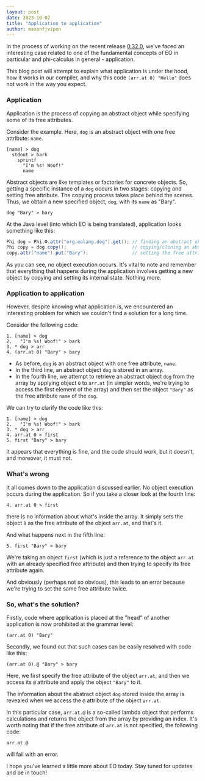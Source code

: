 ```yaml
---
layout: post
date: 2023-10-02
title: "Application to application"
author: maxonfjvipon
---
```


In the process of working on the recent release 
[0.32.0](https://github.com/objectionary/eo/releases/tag/0.32.0), we've faced an interesting case 
related to one of the fundamental concepts of EO in particular and phi-calculus in general - 
application.

This blog post will attempt to explain what application is under the hood, how it works in our 
compiler, and why this code `(arr.at 0) "Hello"` does not work in the way you expect.

<!--more-->

### Application
Application is the process of copying an abstract object while specifying some of its free 
attributes.

Consider the example. Here, `dog` is an abstract object with one free attribute: `name`.

```
[name] > dog
  stdout > bark
    sprintf
      "I'm %s! Woof!"
      name
```

Abstract objects are like templates or factories for concrete objects. So, getting a specific 
instance of a `dog` occurs in two stages: copying and setting free attribute. The copying process 
takes place behind the scenes. Thus, we obtain a new specified object, `dog`, with its `name` as 
"Bary".

```
dog "Bary" > bary
```

At the Java level (into which EO is being translated), application looks something like this:

```java
Phi dog = Phi.Ф.attr("org.eolang.dog").get(); // finding an abstract object "dog"
Phi copy = dog.copy();                        // copying/cloning an abstract object
copy.attr("name").put("Bary");                // setting the free attribute
```

As you can see, no object execution occurs. It's vital to note and remember that everything that 
happens during the application involves getting a new object by copying and setting its internal 
state. Nothing more.

### Application to application

However, despite knowing what application is, we encountered an interesting problem for which we 
couldn't find a solution for a long time.

Consider the following code:

```
1. [name] > dog
2.   "I'm %s! Woof!" > bark
3. * dog > arr
4. (arr.at 0) "Bary" > bary
```

- As before, `dog` is an abstract object with one free attribute, `name`.
- In the third line, an abstract object `dog` is stored in an array.
- In the fourth line, we attempt to retrieve an abstract object `dog` from the array by applying 
object `0` to `arr.at` (in simpler words, we're trying to access the first element of the array) 
and then set the object `"Bary"` as the free attribute `name` of the `dog`.

We can try to clarify the code like this:

```
1. [name] > dog
2.   "I'm %s! Woof!" > bark
3. * dog > arr
4. arr.at 0 > first
5. first "Bary" > bary
```

It appears that everything is fine, and the code should work, but it doesn't, and moreover, it must 
not.

### What's wrong

It all comes down to the application discussed earlier. No object execution occurs during the 
application. So if you take a closer look at the fourth line:

```
4. arr.at 0 > first
```

there is no information about what's inside the array. It simply sets the object `0` as the free 
attribute of the object `arr.at`, and that's it.

And what happens next in the fifth line:

```
5. first "Bary" > bary
```

We're taking an object `first` (which is just a reference to the object `arr.at` with an already 
specified free attribute) and then trying to specify its free attribute again.

And obviously (perhaps not so obvious), this leads to an error because we're trying to set the same 
free attribute twice.

### So, what's the solution?

Firstly, code where application is placed at the "head" of another application is now prohibited at 
the grammar level:

```
(arr.at 0) "Bary"
```

Secondly, we found out that such cases can be easily resolved with code like this:

```
(arr.at 0).@ "Bary" > bary
```

Here, we first specify the free attribute of the object `arr.at`, and then we access its `@` 
attribute and apply the object `"Bary"` to it.

The information about the abstract object `dog` stored inside the array is revealed when we access 
the `@` attribute of the object `arr.at`.

In this particular case, `arr.at.@` is a so-called lambda object that performs calculations and 
returns the object from the array by providing an index. It's worth noting that if the free 
attribute of `arr.at` is not specified, the following code:

```
arr.at.@
```

will fail with an error.

I hope you've learned a little more about EO today. Stay tuned for updates and be in touch!